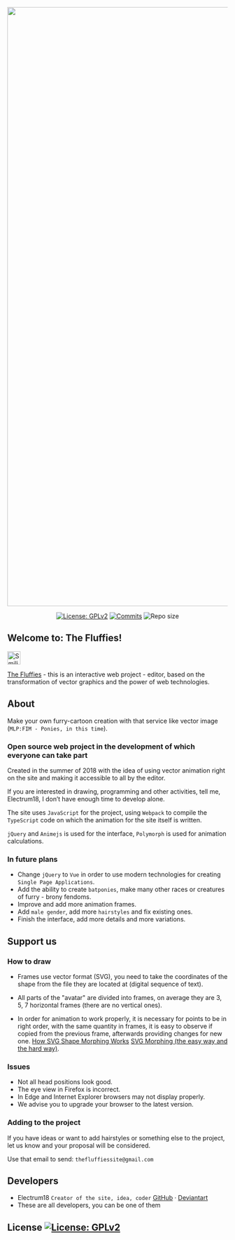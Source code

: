 <p align="center"><a href="https://the-fluffies.net" target="_blank" rel="noopener noreferrer"><img width="1366" src="https://www.dropbox.com/s/crmcu8debo4xyor/brand.png?dl=1" alt="The Fluffies logo"></a></p>

<p align="center">
  <a href="https://github.com/Electrum18/The-Fluffies/blob/master/LICENSE"><img src="https://img.shields.io/github/license/Electrum18/The-Fluffies.svg?color=blue&style=flat-square" alt="License: GPLv2"></a>
  <a href="https://github.com/Electrum18/The-Fluffies/commits/master"><img src="https://img.shields.io/github/last-commit/Electrum18/The-Fluffies.svg?color=blue&style=flat-square" alt="Commits"></a>
  <img src="https://img.shields.io/github/repo-size/Electrum18/The-Fluffies.svg?style=flat-square" alt="Repo size">
</p>

<p align="center">
  <h2>Welcome to: The Fluffies!</h2>
  <img width="30" src="https://files.everypony.ru/smiles/09/de/61c292.png" alt="Smiling Fluttershy">
</p>

[The Fluffies](https://the-fluffies.net/) - this is an interactive web project - editor, based on the transformation of vector graphics and the power of web technologies.

## About
Make your own furry-cartoon creation with that service like vector image (`MLP:FIM - Ponies, in this time`).

### Open source web project in the development of which everyone can take part
Created in the summer of 2018 with the idea of &#8203;&#8203;using vector animation right on the site and making it accessible to all by the editor.

If you are interested in drawing, programming and other activities, tell me, Electrum18, I don’t have enough time to develop alone.

The site uses `JavaScript` for the project, using `Webpack` to compile the `TypeScript` code on which the animation for the site itself is written.

`jQuery` and `Animejs` is used for the interface, `Polymorph` is used for animation calculations.

### In future plans
- Change `jQuery` to `Vue` in order to use modern technologies for creating `Single Page Applications`.
- Add the ability to create `batponies`, make many other races or creatures of furry - brony fendoms.
- Improve and add more animation frames.
- Add `male gender`, add more `hairstyles` and fix existing ones.
- Finish the interface, add more details and more variations.

## Support us

### How to draw
- Frames use vector format (SVG), you need to take the coordinates of the shape from the file they are located at (digital sequence of text).

- All parts of the "avatar" are divided into frames, on average they are 3, 5, 7 horizontal frames (there are no vertical ones).

- In order for animation to work properly, it is necessary for points to be in right order, with the same quantity in frames, it is easy to observe if copied from the previous frame, afterwards providing changes for new one.
[How SVG Shape Morphing Works](https://css-tricks.com/svg-shape-morphing-works/)
[SVG Morphing (the easy way and the hard way)](https://codeburst.io/svg-morphing-the-easy-way-and-the-hard-way-c117a620b65f).


### Issues
- Not all head positions look good.
- The eye view in Firefox is incorrect.
- In Edge and Internet Explorer browsers may not display properly.
- We advise you to upgrade your browser to the latest version.

### Adding to the project
If you have ideas or want to add hairstyles or something else to the project, let us know and your proposal will be considered.

Use that email to send: `thefluffiessite@gmail.com`

## Developers

- Electrum18 `Creator of the site, idea, coder` [GitHub](https://github.com/Electrum18) &middot; [Deviantart](https://www.deviantart.com/electedpony)
- These are all developers, you can be one of them

## License [![License: GPLv2](https://img.shields.io/github/license/Electrum18/The-Fluffies.svg?color=blue&style=flat-square)](https://github.com/Electrum18/The-Fluffies/blob/master/LICENSE)
